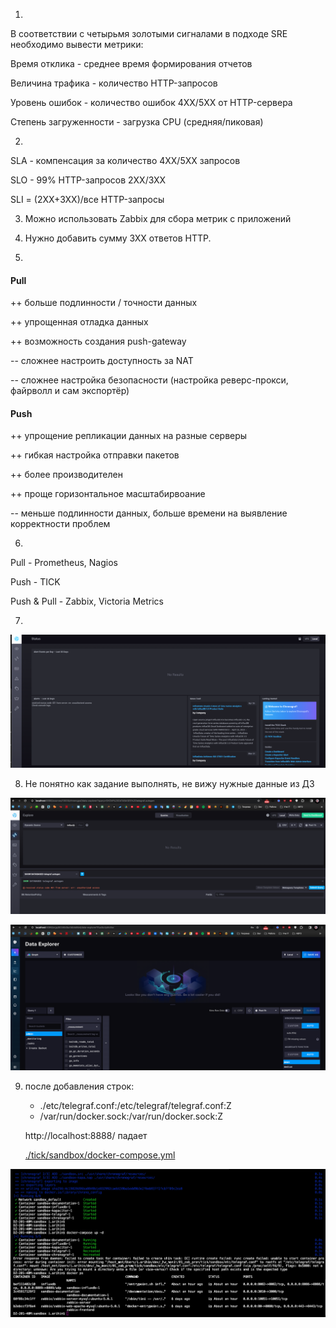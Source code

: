 1. 
В соответствии с четырьмя золотыми сигналами в подходе SRE необходимо вывести метрики:

Время отклика - среднее время формирования отчетов

Величина трафика - количество HTTP-запросов 

Уровень ошибок - количество ошибок 4XX/5XX от HTTP-сервера

Степень загруженности - загрузка CPU (средняя/пиковая)

2. 
SLA - компенсация за количество 4XX/5XX запросов

SLO - 99% HTTP-запросов 2XX/3XX

SLI = (2XX+3XX)/все HTTP-запросы

3. Можно использовать Zabbix для сбора метрик с приложений

4. Нужно добавить сумму 3ХХ ответов HTTP.

5. 
#### Pull 
++ больше подлинности / точности данных

++ упрощенная отладка данных

++ возможность создания push-gateway  

-- сложнее настроить доступность за NAT

-- сложнее настройка безопасности (настройка реверс-прокси, файрволл и сам экспортёр)

#### Push
++ упрощение репликации данных на разные серверы

++ гибкая настройка отправки пакетов

++ более производителен

++ проще горизонтальное масштабирвоание

-- меньше подлинности данных, больше времени на выявление корректности проблем

6. 
Pull - Prometheus, Nagios

Push - TICK

Push & Pull - Zabbix, Victoria Metrics

7. 

![!\[Alt text\](<img/!\[Alt text\](<img/7.png>)>)](<img/7.png>)

8. Не понятно как задание выполнять, не вижу нужные данные из ДЗ

![!\[Alt text\](<img/!\[Alt text\](<img/8-1.png>)>)](<img/8-1.png>)

![!\[Alt text\](<img/!\[Alt text\](<img/8-2.png>)>)](<img/8-2.png>)

9. после добавления строк:

      - ./etc/telegraf.conf:/etc/telegraf/telegraf.conf:Z
      - /var/run/docker.sock:/var/run/docker.sock:Z
    
   http://localhost:8888/ падает

   [./tick/sandbox/docker-compose.yml](tick/sandbox/docker-compose.yml) 

![!\[Alt text\](<img/!\[Alt text\](<img/9.png>)>)](<img/9.png>)
